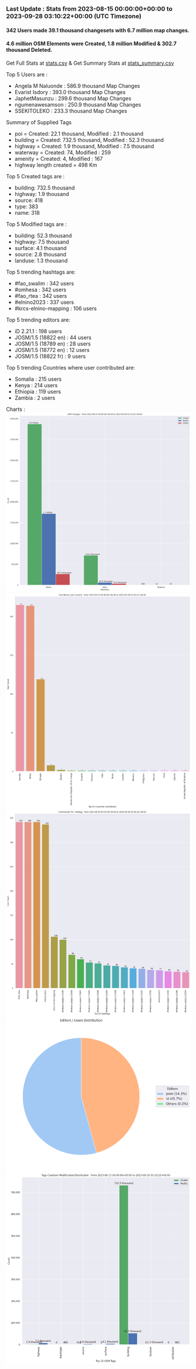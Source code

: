 ### Last Update : Stats from 2023-08-15 00:00:00+00:00 to 2023-09-28 03:10:22+00:00 (UTC Timezone)

#### 342 Users made 39.1 thousand changesets with 6.7 million map changes.
#### 4.6 million OSM Elements were Created, 1.8 million Modified & 302.7 thousand Deleted.
Get Full Stats at [stats.csv](/stats/elinino2023/Daily/stats.csv)
 & Get Summary Stats at [stats_summary.csv](/stats/elinino2023/Daily/stats_summary.csv)

Top 5 Users are : 
- Angela M Naluonde : 586.9 thousand Map Changes
- Evarist Isdory : 393.0 thousand Map Changes
- JaphetMasunzu : 299.6 thousand Map Changes
- ngumenawesamson : 250.9 thousand Map Changes
- SSEKITOLEKO : 233.3 thousand Map Changes

Summary of Supplied Tags
- poi = Created: 22.1 thousand, Modified : 2.1 thousand
- building = Created: 732.5 thousand, Modified : 52.3 thousand
- highway = Created: 1.9 thousand, Modified : 7.5 thousand
- waterway = Created: 74, Modified : 259
- amenity = Created: 4, Modified : 167
- highway length created = 498 Km


Top 5 Created tags are :
- building: 732.5 thousand
- highway: 1.9 thousand
- source: 418
- type: 383
- name: 318


Top 5 Modified tags are :
- building: 52.3 thousand
- highway: 7.5 thousand
- surface: 4.1 thousand
- source: 2.8 thousand
- landuse: 1.3 thousand


Top 5 trending hashtags are:
- #fao_swalim : 342 users
- #omhesa : 342 users
- #fao_rtea : 342 users
- #elnino2023 : 337 users
- #krcs-elnino-mapping : 106 users


Top 5 trending editors are:
- iD 2.21.1 : 198 users
- JOSM/1.5 (18822 en) : 44 users
- JOSM/1.5 (18789 en) : 28 users
- JOSM/1.5 (18772 en) : 12 users
- JOSM/1.5 (18822 fr) : 9 users


Top 5 trending Countries where user contributed are:
- Somalia : 215 users
- Kenya : 214 users
- Ethiopia : 119 users
- Zambia : 2 users


 Charts : 
![Alt text](./stats_osm_changes.png) 
![Alt text](./stats_users_per_country.png) 
![Alt text](./stats_users_per_hashtag.png) 
![Alt text](./stats_editors_pie_chart.png) 
![Alt text](./stats_tags.png) 
